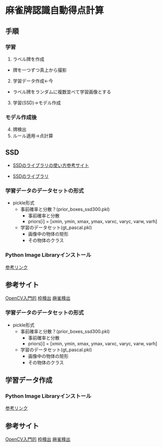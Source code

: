 # 麻雀牌認識自動得点計算

## 手順  
### 学習
1. ラベル牌を作成  
  - 牌を一つずつ真上から撮影  
2. 学習データ作成←今  
  - ラベル牌をランダムに複数並べて学習画像とする  
3. 学習(SSD)→モデル作成  
### モデル作成後
4. 牌検出  
5. ルール適用→点計算  


## SSD

- [SSDのライブラリの使い方参考サイト](https://qiita.com/slowsingle/items/64cc927bb29a49a7af14)  

- [SSDのライブラリ](https://github.com/rykov8/ssd_keras)  



### 学習データのデータセットの形式

- pickle形式
  - 事前確率と分散？(prior_boxes_ssd300.pkl)
    - 事前確率と分散
    - priors[i] = [xmin, ymin, xmax, ymax, varxc, varyc, varw, varh]
  - 学習のデータセット(gt_pascal.pkl)
    - 画像中の物体の矩形
    - その物体のクラス

### Python Image Libraryインストール
[参考リンク](https://qiita.com/Gen6/items/a1f40c1dd6de7a13e2eb)


## 参考サイト
[OpenCV入門的](http://postd.cc/image-processing-101/)
[枠検出](http://pongsuke.hatenadiary.jp/entry/2017/05/19/171130)
[麻雀検出](http://blog.brainpad.co.jp/entry/2017/11/07/140000)



### 学習データのデータセットの形式

- pickle形式
  - 事前確率と分散？(prior_boxes_ssd300.pkl)
    - 事前確率と分散
    - priors[i] = [xmin, ymin, xmax, ymax, varxc, varyc, varw, varh]
  - 学習のデータセット(gt_pascal.pkl)
    - 画像中の物体の矩形
    - その物体のクラス



## 学習データ作成


### Python Image Libraryインストール
[参考リンク](https://qiita.com/Gen6/items/a1f40c1dd6de7a13e2eb)





## 参考サイト
[OpenCV入門的](http://postd.cc/image-processing-101/)
[枠検出](http://pongsuke.hatenadiary.jp/entry/2017/05/19/171130)
[麻雀検出](http://blog.brainpad.co.jp/entry/2017/11/07/140000)





